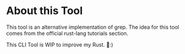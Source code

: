 # About this Tool

This tool is an alternative implementation of grep. The idea for this tool comes from the official rust-lang tutorials section.

This CLI Tool is WIP to improve my Rust. 🦀:)